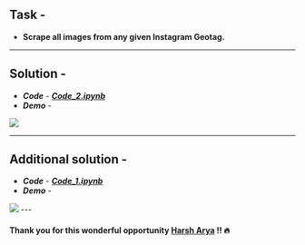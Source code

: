 ## Task -
- **Scrape all images from any given Instagram Geotag.**
---
## Solution -
- **_Code_** - [**_Code_2.ipynb_**](https://github.com/AparGarg99/Web-scraping-with-python/blob/master/Scraping%20Instagram%20for%20images/Code_2.ipynb)
- **_Demo_** -
<img src="https://user-images.githubusercontent.com/54896849/84589901-9ee9e700-ae4f-11ea-8ad1-14436ec5ed47.gif">

---
## Additional solution -
- **_Code_** - [**_Code_1.ipynb_**](https://github.com/AparGarg99/Web-scraping-with-python/blob/master/Scraping%20Instagram%20for%20images/Code_1.ipynb)
- **_Demo_** -
<img src="https://user-images.githubusercontent.com/54896849/84589160-685d9d80-ae4a-11ea-98fc-42d8ae409a4d.gif">
---

#### Thank you for this wonderful opportunity [Harsh Arya](https://www.youtube.com/channel/UCiGMwwKgbsa63nytuQ0YgXg) !! :fire:
